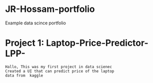 # JR-Hossam-portfolio
Example data scince portfolio 
# Project 1: Laptop-Price-Predictor-LPP-
```
Hallo, This was my first project in data scienec 
Created a UI that can predict price of the laptop 
data from  kaggle

```
